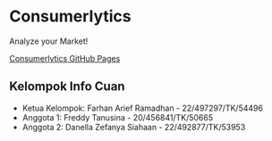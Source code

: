 # Consumerlytics

Analyze your Market!

[Consumerlytics GitHub Pages](https://farhanar09.github.io/consumerlytics/)

## Kelompok Info Cuan
- Ketua Kelompok: Farhan Arief Ramadhan - 22/497297/TK/54496
- Anggota 1: Freddy Tanusina - 20/456841/TK/50665
- Anggota 2: Danella Zefanya Siahaan - 22/492877/TK/53953
